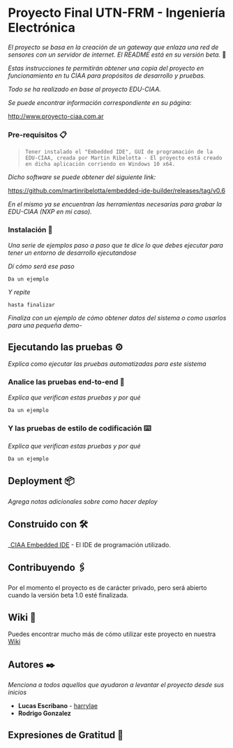 ﻿# Proyecto Final UTN-FRM - Ingeniería Electrónica

_El proyecto se basa en la creación de un gateway que enlaza una red de sensores con un servidor de internet. El README está en su versión beta._ 🚀

_Estas instrucciones te permitirán obtener una copia del proyecto en funcionamiento en tu CIAA para propósitos de desarrollo y pruebas._

*Todo se ha realizado en base al proyecto EDU-CIAA.*

*Se puede encontrar información correspondiente en su página:*

http://www.proyecto-ciaa.com.ar


### Pre-requisitos 📋

> ```
> Tener instalado el "Embedded IDE", GUI de programación de la EDU-CIAA, creada por Martin Ribelotta - El proyecto está creado en dicha aplicación corriendo en Windows 10 x64.
> ```
>

*Dicho software se puede obtener del siguiente link:*

https://github.com/martinribelotta/embedded-ide-builder/releases/tag/v0.6

*En el mismo ya se encuentran las herramientas necesarias para grabar la EDU-CIAA (NXP en mi caso).*

### Instalación 🔧

_Una serie de ejemplos paso a paso que te dice lo que debes ejecutar para tener un entorno de desarrollo ejecutandose_

_Dí cómo será ese paso_

```
Da un ejemplo
```

_Y repite_

```
hasta finalizar
```

_Finaliza con un ejemplo de cómo obtener datos del sistema o como usarlos para una pequeña demo_-

## Ejecutando las pruebas ⚙️

_Explica como ejecutar las pruebas automatizadas para este sistema_

### Analice las pruebas end-to-end 🔩

_Explica que verifican estas pruebas y por qué_

```
Da un ejemplo
```

### Y las pruebas de estilo de codificación ⌨️

_Explica que verifican estas pruebas y por qué_

```
Da un ejemplo
```

## Deployment 📦

_Agrega notas adicionales sobre como hacer deploy_

## Construido con 🛠️

_[CIAA Embedded IDE](https://github.com/martinribelotta/embedded-ide-builder/releases/tag/v0.6) - El IDE de programación utilizado.

## Contribuyendo 🖇️

Por el momento el proyecto es de carácter privado, pero será abierto cuando la versión beta 1.0 esté finalizada.

## Wiki 📖

Puedes encontrar mucho más de cómo utilizar este proyecto en nuestra [Wiki](https://github.com/tu/proyecto/wiki)

## Autores ✒️

_Menciona a todos aquellos que ayudaron a levantar el proyecto desde sus inicios_

* **Lucas Escribano** - [harrylae](https://github.com/harrylae)
* **Rodrigo Gonzalez** 

## Expresiones de Gratitud 🎁

